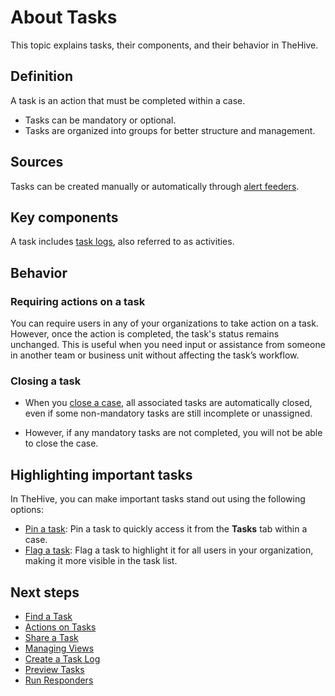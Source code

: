 # About Tasks

This topic explains tasks, their components, and their behavior in TheHive.

## Definition

A task is an action that must be completed within a case.

* Tasks can be mandatory or optional.
* Tasks are organized into groups for better structure and management.

## Sources

Tasks can be created manually or automatically through [alert feeders](../../organization/configure-organization/manage-feeders/about-feeders.md).

## Key components

A task includes [task logs](../tasks/preview-task-details/create-a-task-log.md), also referred to as activities.

## Behavior

### Requiring actions on a task

You can require users in any of your organizations to take action on a task. However, once the action is completed, the task's status remains unchanged. This is useful when you need input or assistance from someone in another team or business unit without affecting the task’s workflow.

### Closing a task

* When you [close a case](../cases/close-a-case.md), all associated tasks are automatically closed, even if some non-mandatory tasks are still incomplete or unassigned.

* However, if any mandatory tasks are not completed, you will not be able to close the case.

## Highlighting important tasks

In TheHive, you can make important tasks stand out using the following options:

* [Pin a task](../tasks/preview-task-details/actions.md#unpin): Pin a task to quickly access it from the **Tasks** tab within a case.
* [Flag a task](../tasks/preview-task-details/actions.md#unflag): Flag a task to highlight it for all users in your organization, making it more visible in the task list.

<h2>Next steps</h2>

* [Find a Task](../tasks/search-for-tasks/find-a-task.md)
* [Actions on Tasks](../tasks/preview-task-details/actions.md)
* [Share a Task](share-a-task.md)
* [Managing Views](manage-views.md)
* [Create a Task Log](../tasks/preview-task-details/create-a-task-log.md)
* [Preview Tasks](../tasks/preview-task-details/Preview-tasks.md)
* [Run Responders](../tasks/preview-task-details/run-responders.md)